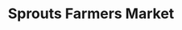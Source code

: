---
title: "Sprouts Farmers Market"
url: /peachtree-corners/sprouts-farmers-market/
shop: Supermarkt
---